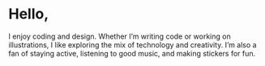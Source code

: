 # Hello, 
I enjoy coding and design. Whether I’m writing code or working on illustrations, I like exploring the mix of technology and creativity. 
I’m also a fan of staying active, listening to good music, and making stickers for fun.